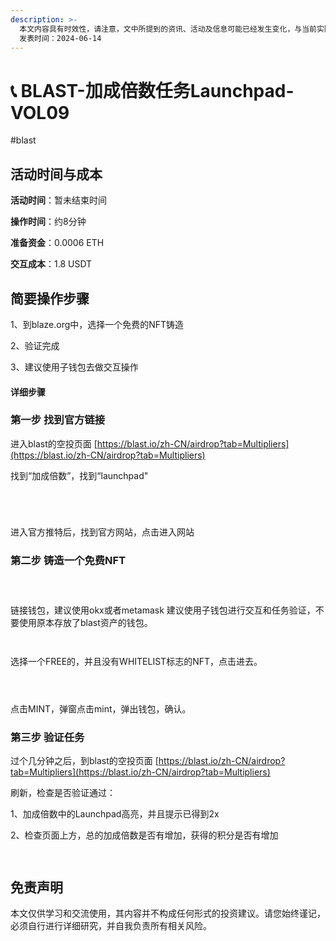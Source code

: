 ```yaml
---
description: >-
  本文内容具有时效性，请注意，文中所提到的资讯、活动及信息可能已经发生变化，与当前实际情况有所不同。我们建议您在做出任何决策之前，始终进行自主研究和验证。
  发表时间：2024-06-14
---
```


# 📞 BLAST-加成倍数任务Launchpad-VOL09

\#blast

## 活动时间与成本 <a href="#huo-dong-shi-jian-yu-cheng-ben" id="huo-dong-shi-jian-yu-cheng-ben"></a>

**活动时间**：暂未结束时间

**操作时间**：约8分钟

**准备资金**：0.0006 ETH

**交互成本**：1.8 USDT

## 简要操作步骤 <a href="#jian-yao-cao-zuo-bu-zhou" id="jian-yao-cao-zuo-bu-zhou"></a>

1、到blaze.org中，选择一个免费的NFT铸造

2、验证完成

3、建议使用子钱包去做交互操作

#### 详细步骤 <a href="#xiang-xi-bu-zhou" id="xiang-xi-bu-zhou"></a>

### **第一步 找到官方链接**

进入blast的空投页面 [https://blast.io/zh-CN/airdrop?tab=Multipliers](https://blast.io/zh-CN/airdrop?tab=Multipliers)

找到“加成倍数”，找到“launchpad"

<figure><img src="../../.gitbook/assets/image (203).png" alt=""><figcaption></figcaption></figure>

<figure><img src="../../.gitbook/assets/image (204).png" alt=""><figcaption></figcaption></figure>

<figure><img src="../../.gitbook/assets/image (205).png" alt=""><figcaption></figcaption></figure>

<figure><img src="../../.gitbook/assets/image (206).png" alt=""><figcaption></figcaption></figure>

进入官方推特后，找到官方网站，点击进入网站

### **第二步 铸造一个免费NFT**

<figure><img src="../../.gitbook/assets/image (207).png" alt=""><figcaption></figcaption></figure>

<figure><img src="../../.gitbook/assets/image (208).png" alt=""><figcaption></figcaption></figure>

<figure><img src="../../.gitbook/assets/image (209).png" alt=""><figcaption></figcaption></figure>

链接钱包，建议使用okx或者metamask 建议使用子钱包进行交互和任务验证，不要使用原本存放了blast资产的钱包。

<figure><img src="../../.gitbook/assets/image (210).png" alt=""><figcaption></figcaption></figure>

<figure><img src="../../.gitbook/assets/image (211).png" alt=""><figcaption></figcaption></figure>

选择一个FREE的，并且没有WHITELIST标志的NFT，点击进去。

<figure><img src="../../.gitbook/assets/image (212).png" alt=""><figcaption></figcaption></figure>

<figure><img src="../../.gitbook/assets/image (213).png" alt=""><figcaption></figcaption></figure>

<figure><img src="../../.gitbook/assets/image (214).png" alt=""><figcaption></figcaption></figure>

点击MINT，弹窗点击mint，弹出钱包，确认。

### **第三步 验证任务**

过个几分钟之后，到blast的空投页面 [https://blast.io/zh-CN/airdrop?tab=Multipliers](https://blast.io/zh-CN/airdrop?tab=Multipliers)

刷新，检查是否验证通过：

1、加成倍数中的Launchpad高亮，并且提示已得到2x

2、检查页面上方，总的加成倍数是否有增加，获得的积分是否有增加

<figure><img src="../../.gitbook/assets/image (215).png" alt=""><figcaption></figcaption></figure>

<figure><img src="../../.gitbook/assets/image (216).png" alt=""><figcaption></figcaption></figure>

## 免责声明 <a href="#mian-ze-sheng-ming" id="mian-ze-sheng-ming"></a>

本文仅供学习和交流使用，其内容并不构成任何形式的投资建议。请您始终谨记，必须自行进行详细研究，并自我负责所有相关风险。
